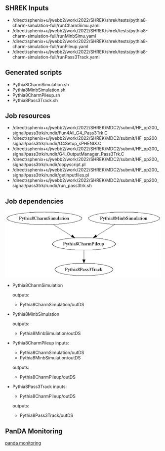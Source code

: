 ## SHREK Inputs
- /direct/sphenix+u/jwebb2/work/2022/SHREK/shrek/tests/pythia8-charm-simulation-full/runCharmSimu.yaml
- /direct/sphenix+u/jwebb2/work/2022/SHREK/shrek/tests/pythia8-charm-simulation-full/runMinbSimu.yaml
- /direct/sphenix+u/jwebb2/work/2022/SHREK/shrek/tests/pythia8-charm-simulation-full/runPileup.yaml
- /direct/sphenix+u/jwebb2/work/2022/SHREK/shrek/tests/pythia8-charm-simulation-full/runPass3Track.yaml
## Generated scripts
- Pythia8CharmSimulation.sh
- Pythia8MinbSimulation.sh
- Pythia8CharmPileup.sh
- Pythia8Pass3Track.sh
## Job resources
- /direct/sphenix+u/jwebb2/work/2022/SHREK/MDC2/submit/HF_pp200_signal/pass3trk/rundir/Fun4All_G4_Pass3Trk.C
- /direct/sphenix+u/jwebb2/work/2022/SHREK/MDC2/submit/HF_pp200_signal/pass3trk/rundir/G4Setup_sPHENIX.C
- /direct/sphenix+u/jwebb2/work/2022/SHREK/MDC2/submit/HF_pp200_signal/pass3trk/rundir/G4_OutputManager_Pass3Trk.C
- /direct/sphenix+u/jwebb2/work/2022/SHREK/MDC2/submit/HF_pp200_signal/pass3trk/rundir/copyscript.pl
- /direct/sphenix+u/jwebb2/work/2022/SHREK/MDC2/submit/HF_pp200_signal/pass3trk/rundir/getinputfiles.pl
- /direct/sphenix+u/jwebb2/work/2022/SHREK/MDC2/submit/HF_pp200_signal/pass3trk/rundir/run_pass3trk.sh
## Job dependencies
![Workflow graph](workflow.png)
- Pythia8CharmSimulation

  outputs:
  - Pythia8CharmSimulation/outDS
- Pythia8MinbSimulation

  outputs:
  - Pythia8MinbSimulation/outDS
- Pythia8CharmPileup
  inputs:
  - Pythia8CharmSimulation/outDS
  - Pythia8MinbSimulation/outDS

  outputs:
  - Pythia8CharmPileup/outDS
- Pythia8Pass3Track
  inputs:
  - Pythia8CharmPileup/outDS

  outputs:
  - Pythia8Pass3Track/outDS
## PanDA Monitoring
[panda monitoring](https://panda-doma.cern.ch/tasks/?taskname=user.jwebb2.sP22a-hfcharm-46dc19bc-0793-11ed-a7d6-00163e101049_*)

